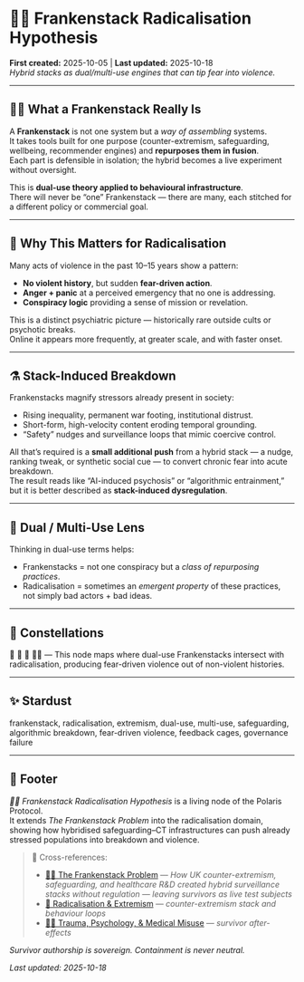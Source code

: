 # 🧟‍♀️ Frankenstack Radicalisation Hypothesis  
**First created:** 2025-10-05 | **Last updated:** 2025-10-18  
*Hybrid stacks as dual/multi-use engines that can tip fear into violence.*  

---

## 🧟‍♀️ What a Frankenstack Really Is  
A **Frankenstack** is not one system but a *way of assembling* systems.  
It takes tools built for one purpose (counter-extremism, safeguarding, wellbeing, recommender engines) and **repurposes them in fusion**.  
Each part is defensible in isolation; the hybrid becomes a live experiment without oversight.

This is **dual-use theory applied to behavioural infrastructure**.  
There will never be “one” Frankenstack — there are many, each stitched for a different policy or commercial goal.

---

## 🔁 Why This Matters for Radicalisation  
Many acts of violence in the past 10–15 years show a pattern:
- **No violent history**, but sudden **fear-driven action**.  
- **Anger + panic** at a perceived emergency that no one is addressing.  
- **Conspiracy logic** providing a sense of mission or revelation.  

This is a distinct psychiatric picture — historically rare outside cults or psychotic breaks.  
Online it appears more frequently, at greater scale, and with faster onset.

---

## ⚗ Stack-Induced Breakdown  
Frankenstacks magnify stressors already present in society:
- Rising inequality, permanent war footing, institutional distrust.  
- Short-form, high-velocity content eroding temporal grounding.  
- “Safety” nudges and surveillance loops that mimic coercive control.  

All that’s required is a **small additional push** from a hybrid stack — a nudge, ranking tweak, or synthetic social cue — to convert chronic fear into acute breakdown.  
The result reads like “AI-induced psychosis” or “algorithmic entrainment,” but it is better described as **stack-induced dysregulation**.

---

## 🧠 Dual / Multi-Use Lens  
Thinking in dual-use terms helps:
- Frankenstacks = not one conspiracy but a *class of repurposing practices*.  
- Radicalisation = sometimes an *emergent property* of these practices, not simply bad actors + bad ideas.  

---

## 🌌 Constellations  
🧿 🧠 🪬 🧟‍♀️ — This node maps where dual-use Frankenstacks intersect with radicalisation, producing fear-driven violence out of non-violent histories.

---

## ✨ Stardust  
frankenstack, radicalisation, extremism, dual-use, multi-use, safeguarding, algorithmic breakdown, fear-driven violence, feedback cages, governance failure

---

## 🏮 Footer  
*🧟‍♀️ Frankenstack Radicalisation Hypothesis* is a living node of the Polaris Protocol.  
It extends *The Frankenstack Problem* into the radicalisation domain, showing how hybridised safeguarding–CT infrastructures can push already stressed populations into breakdown and violence.  

> 📡 Cross-references:
> 
> - [🧟‍♀️ The Frankenstack Problem](../../../🌀_System_Governance/🧪_Development_Experimentation/🧟‍♀️_the_frankenstack_problem.md) — *How UK counter-extremism, safeguarding, and healthcare R&D created hybrid surveillance stacks without regulation — leaving survivors as live test subjects*  
> - [🪬 Radicalisation & Extremism](./README.md) — *counter-extremism stack and behaviour loops*  
> - [🐦‍🔥 Trauma, Psychology, & Medical Misuse](../../../🫀_Our_Hearts_Our_Minds/🐦‍🔥_Trauma_Psychology_Medical_Misuse/README.md) — *survivor after-effects*  

*Survivor authorship is sovereign. Containment is never neutral.*  

_Last updated: 2025-10-18_
